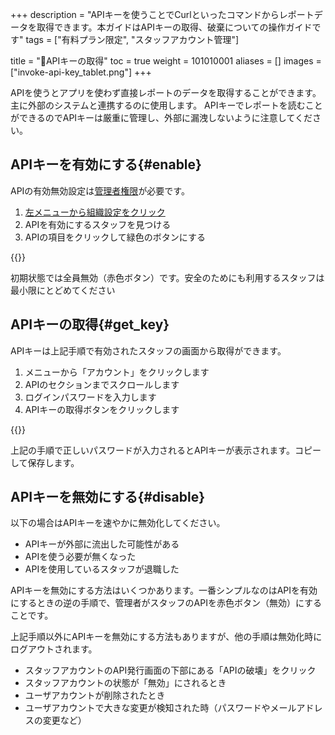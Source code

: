 +++
description = "APIキーを使うことでCurlといったコマンドからレポートデータを取得できます。本ガイドはAPIキーの取得、破棄についての操作ガイドです"
tags = ["有料プラン限定", "スタッフアカウント管理"]

title = "🔑APIキーの取得"
toc = true
weight = 101010001
aliases = []
images = ["invoke-api-key_tablet.png"]
+++

APIを使うとアプリを使わず直接レポートのデータを取得することができます。
主に外部のシステムと連携するのに使用します。
APIキーでレポートを読むことができるのでAPIキーは厳重に管理し、外部に漏洩しないように注意してください。

## APIキーを有効にする{#enable}

APIの有効無効設定は[管理者権限](/docs/manual/initial-setting/staff/rank/)が必要です。

1. [左メニューから組織設定をクリック](/docs/manual/initial-setting/staff/rank/#rootSettingBtn)
1. APIを有効にするスタッフを見つける
1. APIの項目をクリックして緑色のボタンにする

{{<icatch filename="enable-api" msg="スタッフごとにAPIキーの利用を許可・禁止にできます。初期状態では全スタッフが「禁止」です">}}

初期状態では全員無効（赤色ボタン）です。安全のためにも利用するスタッフは最小限にとどめてください

## APIキーの取得{#get_key}

APIキーは上記手順で有効されたスタッフの画面から取得ができます。

1. メニューから「アカウント」をクリックします
1. APIのセクションまでスクロールします
1. ログインパスワードを入力します
1. APIキーの取得ボタンをクリックします

{{<icatch filename="apikeyGet" msg="APIキーを取得するには再認証のためログインパスワードの入力が必要です">}}

上記の手順で正しいパスワードが入力されるとAPIキーが表示されます。コピーして保存します。

## APIキーを無効にする{#disable}

以下の場合はAPIキーを速やかに無効化してください。

- APIキーが外部に流出した可能性がある
- APIを使う必要が無くなった
- APIを使用しているスタッフが退職した

APIキーを無効にする方法はいくつかあります。一番シンプルなのはAPIを有効にするときの逆の手順で、管理者がスタッフのAPIを赤色ボタン（無効）にすることです。

上記手順以外にAPIキーを無効にする方法もありますが、他の手順は無効化時にログアウトされます。

- スタッフアカウントのAPI発行画面の下部にある「APIの破壊」をクリック
- スタッフアカウントの状態が「無効」にされるとき
- ユーザアカウントが削除されたとき
- ユーザアカウントで大きな変更が検知された時（パスワードやメールアドレスの変更など）
